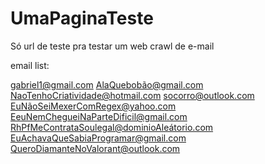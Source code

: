 # UmaPaginaTeste
Só url de teste pra testar um web crawl de e-mail

email list:

gabriel1@gmail.com
AlaQuebobão@gmail.com
NaoTenhoCriatividade@hotmail.com
socorro@outlook.com
EuNãoSeiMexerComRegex@yahoo.com
EeuNemChegueiNaParteDificil@gmail.com
RhPfMeContrataSoulegal@dominioAleátorio.com
EuAchavaQueSabiaProgramar@gmail.com
QueroDiamanteNoValorant@outlook.com
